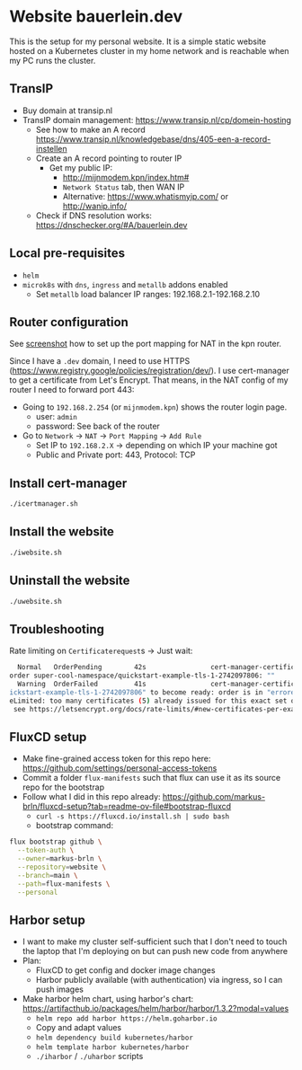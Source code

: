 # Website bauerlein.dev

This is the setup for my personal website. It is a simple static website hosted on a Kubernetes cluster in my home
network and is reachable when my PC runs the cluster.

## TransIP

- Buy domain at transip.nl
- TransIP domain management: https://www.transip.nl/cp/domein-hosting
  - See how to make an A record https://www.transip.nl/knowledgebase/dns/405-een-a-record-instellen
  - Create an A record pointing to router IP
    - Get my public IP:
      - http://mijnmodem.kpn/index.htm#
      - `Network Status` tab, then WAN IP
      - Alternative: https://www.whatismyip.com/ or http://wanip.info/
  - Check if DNS resolution works: https://dnschecker.org/#A/bauerlein.dev

## Local pre-requisites

- `helm`
- `microk8s` with `dns`, `ingress` and `metallb` addons enabled
  - Set `metallb` load balancer IP ranges:  192.168.2.1-192.168.2.10

## Router configuration

See [screenshot](./images/Screenshot%20from%202024-12-14%2016-01-57.png) how to set up the port mapping for NAT
in the kpn router.

Since I have a `.dev` domain, I need to use HTTPS (https://www.registry.google/policies/registration/dev/). I use
cert-manager to get a certificate from Let's Encrypt. That means, in the NAT config of my router I need to forward port
443:

- Going to `192.168.2.254` (or `mijnmodem.kpn`) shows the router login page.
    - user: `admin`
    - password: See back of the router
- Go to `Network` -> `NAT` -> `Port Mapping` -> `Add Rule`
    - Set IP to `192.168.2.X` -> depending on which IP your machine got
    - Public and Private port: 443, Protocol: TCP

## Install cert-manager

```bash
./icertmanager.sh
```

## Install the website

```bash
./iwebsite.sh
```

## Uninstall the website

```bash
./uwebsite.sh
```

## Troubleshooting

Rate limiting on `Certificaterequest`s -> Just wait:

```bash
  Normal   OrderPending        42s                cert-manager-certificaterequests-issuer-acme        Waiting on certificate issuance from 
order super-cool-namespace/quickstart-example-tls-1-2742097806: ""                                                                         
  Warning  OrderFailed         41s                cert-manager-certificaterequests-issuer-acme        Failed to wait for order resource "qu
ickstart-example-tls-1-2742097806" to become ready: order is in "errored" state: Failed to create Order: 429 urn:ietf:params:acme:error:rat
eLimited: too many certificates (5) already issued for this exact set of domains in the last 168h0m0s, retry after 2024-12-16 02:50:38 UTC:
 see https://letsencrypt.org/docs/rate-limits/#new-certificates-per-exact-set-of-hostnames
```

## FluxCD setup

- Make fine-grained access token for this repo here: https://github.com/settings/personal-access-tokens
- Commit a folder `flux-manifests` such that flux can use it as its source repo for the bootstrap
- Follow what I did in this repo already: https://github.com/markus-brln/fluxcd-setup?tab=readme-ov-file#bootstrap-fluxcd
  - `curl -s https://fluxcd.io/install.sh | sudo bash`
  - bootstrap command:

```bash
flux bootstrap github \
  --token-auth \
  --owner=markus-brln \
  --repository=website \
  --branch=main \
  --path=flux-manifests \
  --personal
```

## Harbor setup

- I want to make my cluster self-sufficient such that I don't need to touch the laptop that I'm deploying on but can
  push new code from anywhere
- Plan:
  - FluxCD to get config and docker image changes
  - Harbor publicly available (with authentication) via ingress, so I can push images
- Make harbor helm chart, using harbor's chart: https://artifacthub.io/packages/helm/harbor/harbor/1.3.2?modal=values
  - `helm repo add harbor https://helm.goharbor.io`
  - Copy and adapt values
  - `helm dependency build kubernetes/harbor`
  - `helm template harbor kubernetes/harbor`
  - `./iharbor` / `./uharbor` scripts
